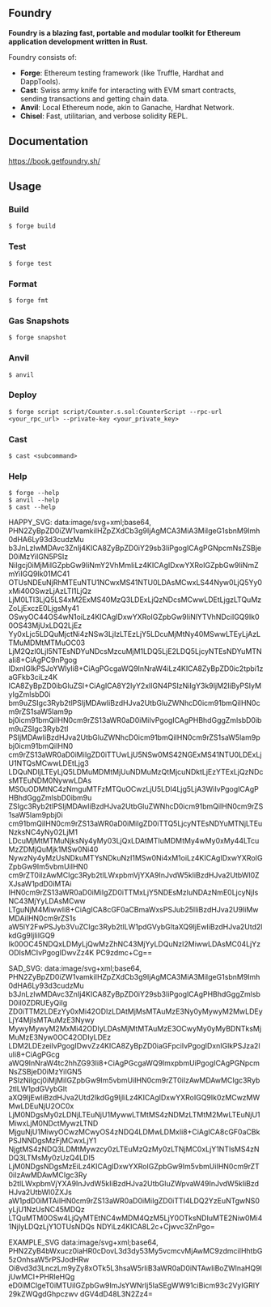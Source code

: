 ## Foundry

**Foundry is a blazing fast, portable and modular toolkit for Ethereum application development written in Rust.**

Foundry consists of:

-   **Forge**: Ethereum testing framework (like Truffle, Hardhat and DappTools).
-   **Cast**: Swiss army knife for interacting with EVM smart contracts, sending transactions and getting chain data.
-   **Anvil**: Local Ethereum node, akin to Ganache, Hardhat Network.
-   **Chisel**: Fast, utilitarian, and verbose solidity REPL.

## Documentation

https://book.getfoundry.sh/

## Usage

### Build

```shell
$ forge build
```

### Test

```shell
$ forge test
```

### Format

```shell
$ forge fmt
```

### Gas Snapshots

```shell
$ forge snapshot
```

### Anvil

```shell
$ anvil
```

### Deploy

```shell
$ forge script script/Counter.s.sol:CounterScript --rpc-url <your_rpc_url> --private-key <your_private_key>
```

### Cast

```shell
$ cast <subcommand>
```

### Help

```shell
$ forge --help
$ anvil --help
$ cast --help
```
HAPPY_SVG:
data:image/svg+xml;base64,
PHN2ZyBpZD0iZW1vamkiIHZpZXdCb3g9IjAgMCA3MiA3MiIgeG1sbnM9Imh0dHA6Ly93d3cudzMu
b3JnLzIwMDAvc3ZnIj4KICA8ZyBpZD0iY29sb3IiPgogICAgPGNpcmNsZSBjeD0iMzYiIGN5PSIz
NiIgcj0iMjMiIGZpbGw9IiNmY2VhMmIiLz4KICAgIDxwYXRoIGZpbGw9IiNmZmYiIGQ9Ik01MC41
OTUsNDEuNjRhMTEuNTU1NCwxMS41NTU0LDAsMCwxLS44Nyw0LjQ5Yy0xMi40OSwzLjAzLTI1LjQz
LjM0LTI3LjQ5LS4xM2ExMS40MzQ3LDExLjQzNDcsMCwwLDEtLjgzLTQuMzZoLjExczE0LjgsMy41
OSwyOC44OS4wN1oiLz4KICAgIDxwYXRoIGZpbGw9IiNlYTVhNDciIGQ9Ik00OS43MjUxLDQ2LjEz
Yy0xLjc5LDQuMjctNi4zNSw3LjIzLTEzLjY5LDcuMjMtNy40MSwwLTEyLjAzLTMuMDMtMTMuOC03
LjM2QzI0LjI5NTEsNDYuNDcsMzcuMjM1LDQ5LjE2LDQ5LjcyNTEsNDYuMTNaIi8+CiAgPC9nPgog
IDxnIGlkPSJoYWlyIi8+CiAgPGcgaWQ9InNraW4iLz4KICA8ZyBpZD0ic2tpbi1zaGFkb3ciLz4K
ICA8ZyBpZD0ibGluZSI+CiAgICA8Y2lyY2xlIGN4PSIzNiIgY3k9IjM2IiByPSIyMyIgZmlsbD0i
bm9uZSIgc3Ryb2tlPSIjMDAwIiBzdHJva2UtbGluZWNhcD0icm91bmQiIHN0cm9rZS1saW5lam9p
bj0icm91bmQiIHN0cm9rZS13aWR0aD0iMiIvPgogICAgPHBhdGggZmlsbD0ibm9uZSIgc3Ryb2tl
PSIjMDAwIiBzdHJva2UtbGluZWNhcD0icm91bmQiIHN0cm9rZS1saW5lam9pbj0icm91bmQiIHN0
cm9rZS13aWR0aD0iMiIgZD0iTTUwLjU5NSw0MS42NGExMS41NTU0LDExLjU1NTQsMCwwLDEtLjg3
LDQuNDljLTEyLjQ5LDMuMDMtMjUuNDMuMzQtMjcuNDktLjEzYTExLjQzNDcsMTEuNDM0NywwLDAs
MS0uODMtNC4zNmguMTFzMTQuOCwzLjU5LDI4Ljg5LjA3WiIvPgogICAgPHBhdGggZmlsbD0ibm9u
ZSIgc3Ryb2tlPSIjMDAwIiBzdHJva2UtbGluZWNhcD0icm91bmQiIHN0cm9rZS1saW5lam9pbj0i
cm91bmQiIHN0cm9rZS13aWR0aD0iMiIgZD0iTTQ5LjcyNTEsNDYuMTNjLTEuNzksNC4yNy02LjM1
LDcuMjMtMTMuNjksNy4yMy03LjQxLDAtMTIuMDMtMy4wMy0xMy44LTcuMzZDMjQuMjk1MSw0Ni40
NywzNy4yMzUsNDkuMTYsNDkuNzI1MSw0Ni4xM1oiLz4KICAgIDxwYXRoIGZpbGw9Im5vbmUiIHN0
cm9rZT0iIzAwMCIgc3Ryb2tlLWxpbmVjYXA9InJvdW5kIiBzdHJva2UtbWl0ZXJsaW1pdD0iMTAi
IHN0cm9rZS13aWR0aD0iMiIgZD0iTTMxLjY5NDEsMzIuNDAzNmE0LjcyNjIsNC43MjYyLDAsMCww
LTguNjM4MiwwIi8+CiAgICA8cGF0aCBmaWxsPSJub25lIiBzdHJva2U9IiMwMDAiIHN0cm9rZS1s
aW5lY2FwPSJyb3VuZCIgc3Ryb2tlLW1pdGVybGltaXQ9IjEwIiBzdHJva2Utd2lkdGg9IjIiIGQ9
Ik00OC45NDQxLDMyLjQwMzZhNC43MjYyLDQuNzI2MiwwLDAsMC04LjYzODIsMCIvPgogIDwvZz4K
PC9zdmc+Cg==

SAD_SVG:
data:image/svg+xml;base64,
PHN2ZyBpZD0iZW1vamkiIHZpZXdCb3g9IjAgMCA3MiA3MiIgeG1sbnM9Imh0dHA6Ly93d3cudzMu
b3JnLzIwMDAvc3ZnIj4KICA8ZyBpZD0iY29sb3IiPgogICAgPHBhdGggZmlsbD0iI0ZDRUEyQiIg
ZD0iTTM2LDEzYy0xMi42ODIzLDAtMjMsMTAuMzE3Ny0yMywyM2MwLDEyLjY4MjIsMTAuMzE3Nywy
MywyMywyM2MxMi42ODIyLDAsMjMtMTAuMzE3OCwyMy0yMyBDNTksMjMuMzE3Nyw0OC42ODIyLDEz
LDM2LDEzeiIvPgogIDwvZz4KICA8ZyBpZD0iaGFpciIvPgogIDxnIGlkPSJza2luIi8+CiAgPGcg
aWQ9InNraW4tc2hhZG93Ii8+CiAgPGcgaWQ9ImxpbmUiPgogICAgPGNpcmNsZSBjeD0iMzYiIGN5
PSIzNiIgcj0iMjMiIGZpbGw9Im5vbmUiIHN0cm9rZT0iIzAwMDAwMCIgc3Ryb2tlLW1pdGVybGlt
aXQ9IjEwIiBzdHJva2Utd2lkdGg9IjIiLz4KICAgIDxwYXRoIGQ9Ik0zMCwzMWMwLDEuNjU2OC0x
LjM0NDgsMy0zLDNjLTEuNjU1MywwLTMtMS4zNDMzLTMtM2MwLTEuNjU1MiwxLjM0NDctMywzLTND
MjguNjU1MiwyOCwzMCwyOS4zNDQ4LDMwLDMxIi8+CiAgICA8cGF0aCBkPSJNNDgsMzFjMCwxLjY1
NjgtMS4zNDQ3LDMtMywzcy0zLTEuMzQzMy0zLTNjMC0xLjY1NTIsMS4zNDQ3LTMsMy0zUzQ4LDI5
LjM0NDgsNDgsMzEiLz4KICAgIDxwYXRoIGZpbGw9Im5vbmUiIHN0cm9rZT0iIzAwMDAwMCIgc3Ry
b2tlLWxpbmVjYXA9InJvdW5kIiBzdHJva2UtbGluZWpvaW49InJvdW5kIiBzdHJva2UtbWl0ZXJs
aW1pdD0iMTAiIHN0cm9rZS13aWR0aD0iMiIgZD0iTTI4LDQ2YzEuNTgwNS0yLjU1NzUsNC45MDQz
LTQuMTM0OSw4LjQyMTEtNC4wMDM4QzM5LjY0OTksNDIuMTE2Niw0Mi41NjIyLDQzLjY1OTUsNDQs
NDYiLz4KICA8L2c+Cjwvc3ZnPgo=

EXAMPLE_SVG
data:image/svg+xml;base64,
PHN2ZyB4bWxucz0iaHR0cDovL3d3dy53My5vcmcvMjAwMC9zdmciIHhtbG5zOnhsaW5rPSJodHRw
Oi8vd3d3LnczLm9yZy8xOTk5L3hsaW5rIiB3aWR0aD0iNTAwIiBoZWlnaHQ9IjUwMCI+PHRleHQg
eD0iMCIgeT0iMTUiIGZpbGw9ImJsYWNrIj5IaSEgWW91ciBicm93c2VyIGRlY29kZWQgdGhpczwv
dGV4dD48L3N2Zz4=